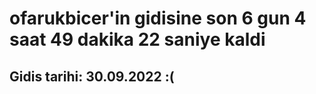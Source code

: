 # ofarukbicer'in gidisine son 6 gun 4 saat 49 dakika 22 saniye kaldi

## Gidis tarihi: 30.09.2022 :(